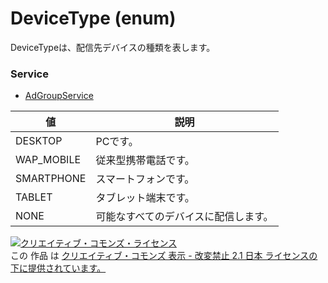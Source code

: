 # DeviceType (enum)
DeviceTypeは、配信先デバイスの種類を表します。
### Service
+ [AdGroupService](../services/AdGroupService.md)

| 値 | 説明 | 
|---|---|
| DESKTOP| PCです。 |
| WAP_MOBILE| 従来型携帯電話です。 |
| SMARTPHONE| スマートフォンです。 |
| TABLET| タブレット端末です。 |
| NONE| 可能なすべてのデバイスに配信します。 |
<a rel="license" href="http://creativecommons.org/licenses/by-nd/2.1/jp/"><img alt="クリエイティブ・コモンズ・ライセンス" style="border-width:0" src="https://i.creativecommons.org/l/by-nd/2.1/jp/88x31.png" /></a><br />この 作品 は <a rel="license" href="http://creativecommons.org/licenses/by-nd/2.1/jp/">クリエイティブ・コモンズ 表示 - 改変禁止 2.1 日本 ライセンスの下に提供されています。</a>
